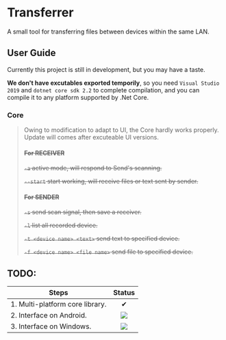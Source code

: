# Transferrer
A small tool for transferring files between devices within the same LAN.

## User Guide
Currently this project is still in development, but you may have a taste.

**We don't have excutables exported temporily**, so you need `Visual Studio 2019` and `dotnet core sdk 2.2` to complete compilation, and you can compile it to any platform supported by .Net Core.

### Core
> Owing to modification to adapt to UI, the Core hardly works properly. Update will comes after excuteable UI versions. 
> #### ~~For RECEIVER~~
> ~~`-a` active mode, will respond to Send's scanning.~~
>
> ~~`--start` start working, will receive files or text sent by sender.~~
>
> #### ~~For SENDER~~
> ~~`-s` send scan signal, then save a receiver.~~
>
> ~~`-l` list all recorded device.~~
>
> ~~`-t <device name> <text>` send text to specified device.~~
>
> ~~`-f <device name> <file name>` send file to specified device.~~

## TODO: 
|Steps|Status|
|-|:-:|
|1. Multi-platform core library.|✔|
|2. Interface on Android.|![](https://camo.githubusercontent.com/8367389469b3bc13ceaa808e9b85991abbf57b7c/687474703a2f2f696d672e6c616e72656e74756b752e636f6d2f696d672f616c6c696d672f313231322f352d31323132303431393352302e676966)|
|3. Interface on Windows.|![](https://camo.githubusercontent.com/8367389469b3bc13ceaa808e9b85991abbf57b7c/687474703a2f2f696d672e6c616e72656e74756b752e636f6d2f696d672f616c6c696d672f313231322f352d31323132303431393352302e676966)|
